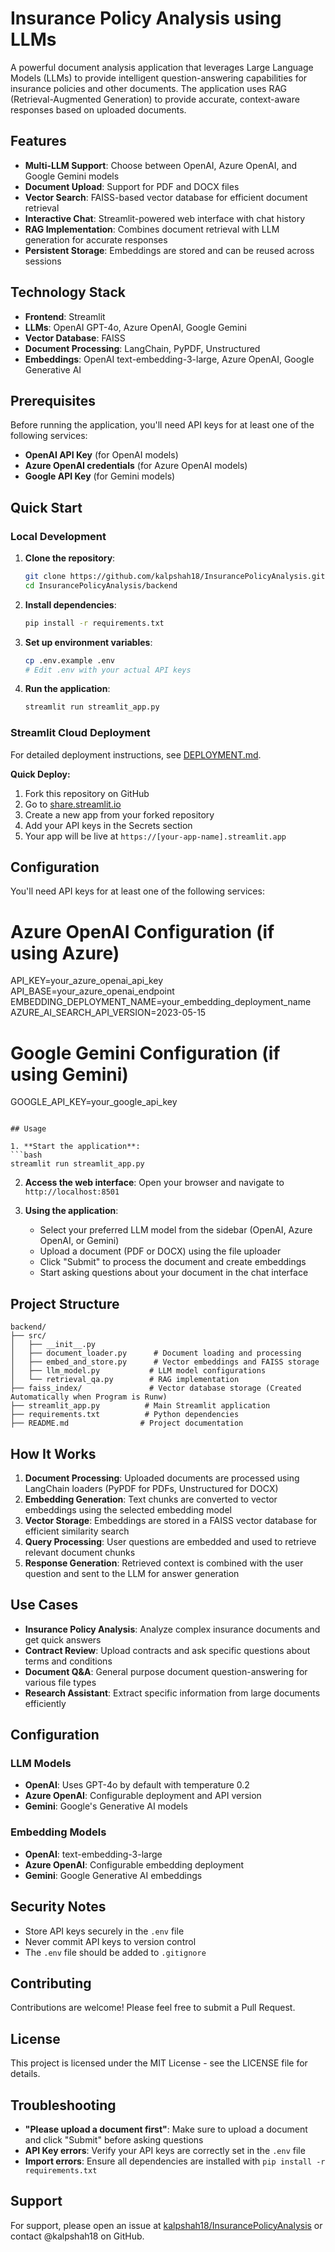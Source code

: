 # Insurance Policy Analysis using LLMs
A powerful document analysis application that leverages Large Language Models (LLMs) to provide intelligent question-answering capabilities for insurance policies and other documents. The application uses RAG (Retrieval-Augmented Generation) to provide accurate, context-aware responses based on uploaded documents.

## Features

- **Multi-LLM Support**: Choose between OpenAI, Azure OpenAI, and Google Gemini models
- **Document Upload**: Support for PDF and DOCX files
- **Vector Search**: FAISS-based vector database for efficient document retrieval
- **Interactive Chat**: Streamlit-powered web interface with chat history
- **RAG Implementation**: Combines document retrieval with LLM generation for accurate responses
- **Persistent Storage**: Embeddings are stored and can be reused across sessions

## Technology Stack

- **Frontend**: Streamlit
- **LLMs**: OpenAI GPT-4o, Azure OpenAI, Google Gemini
- **Vector Database**: FAISS
- **Document Processing**: LangChain, PyPDF, Unstructured
- **Embeddings**: OpenAI text-embedding-3-large, Azure OpenAI, Google Generative AI

## Prerequisites

Before running the application, you'll need API keys for at least one of the following services:

- **OpenAI API Key** (for OpenAI models)
- **Azure OpenAI credentials** (for Azure OpenAI models)
- **Google API Key** (for Gemini models)

## Quick Start

### Local Development

1. **Clone the repository**:
   ```bash
   git clone https://github.com/kalpshah18/InsurancePolicyAnalysis.git
   cd InsurancePolicyAnalysis/backend
   ```

2. **Install dependencies**:
   ```bash
   pip install -r requirements.txt
   ```

3. **Set up environment variables**:
   ```bash
   cp .env.example .env
   # Edit .env with your actual API keys
   ```

4. **Run the application**:
   ```bash
   streamlit run streamlit_app.py
   ```

### Streamlit Cloud Deployment

For detailed deployment instructions, see [DEPLOYMENT.md](DEPLOYMENT.md).

**Quick Deploy:**
1. Fork this repository on GitHub
2. Go to [share.streamlit.io](https://share.streamlit.io)
3. Create a new app from your forked repository
4. Add your API keys in the Secrets section
5. Your app will be live at `https://[your-app-name].streamlit.app`

## Configuration

You'll need API keys for at least one of the following services:
   
   # Azure OpenAI Configuration (if using Azure)
   API_KEY=your_azure_openai_api_key
   API_BASE=your_azure_openai_endpoint
   EMBEDDING_DEPLOYMENT_NAME=your_embedding_deployment_name
   AZURE_AI_SEARCH_API_VERSION=2023-05-15
   
   # Google Gemini Configuration (if using Gemini)
   GOOGLE_API_KEY=your_google_api_key
   ```

## Usage

1. **Start the application**:
   ```bash
   streamlit run streamlit_app.py
   ```

2. **Access the web interface**:
   Open your browser and navigate to `http://localhost:8501`

3. **Using the application**:
   - Select your preferred LLM model from the sidebar (OpenAI, Azure OpenAI, or Gemini)
   - Upload a document (PDF or DOCX) using the file uploader
   - Click "Submit" to process the document and create embeddings
   - Start asking questions about your document in the chat interface

## Project Structure

```
backend/
├── src/
│   ├── __init__.py
│   ├── document_loader.py      # Document loading and processing
│   ├── embed_and_store.py      # Vector embeddings and FAISS storage
│   ├── llm_model.py           # LLM model configurations
│   └── retrieval_qa.py        # RAG implementation
├── faiss_index/               # Vector database storage (Created Automatically when Program is Runw)
├── streamlit_app.py          # Main Streamlit application
├── requirements.txt          # Python dependencies
├── README.md                # Project documentation
```

## How It Works

1. **Document Processing**: Uploaded documents are processed using LangChain loaders (PyPDF for PDFs, Unstructured for DOCX)
2. **Embedding Generation**: Text chunks are converted to vector embeddings using the selected embedding model
3. **Vector Storage**: Embeddings are stored in a FAISS vector database for efficient similarity search
4. **Query Processing**: User questions are embedded and used to retrieve relevant document chunks
5. **Response Generation**: Retrieved context is combined with the user question and sent to the LLM for answer generation

## Use Cases

- **Insurance Policy Analysis**: Analyze complex insurance documents and get quick answers
- **Contract Review**: Upload contracts and ask specific questions about terms and conditions
- **Document Q&A**: General purpose document question-answering for various file types
- **Research Assistant**: Extract specific information from large documents efficiently

## Configuration

### LLM Models
- **OpenAI**: Uses GPT-4o by default with temperature 0.2
- **Azure OpenAI**: Configurable deployment and API version
- **Gemini**: Google's Generative AI models

### Embedding Models
- **OpenAI**: text-embedding-3-large
- **Azure OpenAI**: Configurable embedding deployment
- **Gemini**: Google Generative AI embeddings

## Security Notes

- Store API keys securely in the `.env` file
- Never commit API keys to version control
- The `.env` file should be added to `.gitignore`

## Contributing

Contributions are welcome! Please feel free to submit a Pull Request.

## License

This project is licensed under the MIT License - see the LICENSE file for details.

## Troubleshooting

- **"Please upload a document first"**: Make sure to upload a document and click "Submit" before asking questions
- **API Key errors**: Verify your API keys are correctly set in the `.env` file
- **Import errors**: Ensure all dependencies are installed with `pip install -r requirements.txt`

## Support

For support, please open an issue at [kalpshah18/InsurancePolicyAnalysis](https://github.com/kalpshah18/InsurancePolicyAnalysis) or contact @kalpshah18 on GitHub.

